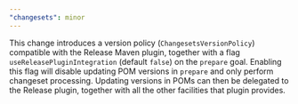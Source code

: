 ```yaml
---
"changesets": minor
---
```


This change introduces a version policy (`ChangesetsVersionPolicy`) compatible with the Release Maven plugin, together with a flag `useReleasePluginIntegration` (default `false`) on the `prepare` goal. Enabling this flag will disable updating POM versions in `prepare` and only perform changeset processing. Updating versions in POMs can then be delegated to the Release plugin, together with all the other facilities that plugin provides.
